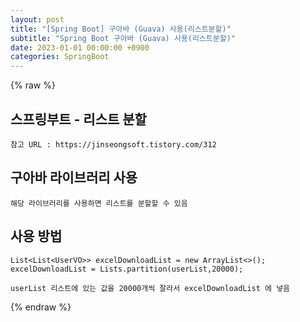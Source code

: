 ```yaml
---  
layout: post  
title: "[Spring Boot] 구아바 (Guava) 사용(리스트분할)"  
subtitle: "Spring Boot 구아바 (Guava) 사용(리스트분할)"  
date: 2023-01-01 00:00:00 +0900  
categories: SpringBoot  
---  
```

{% raw %}  
## 스프링부트 - 리스트 분할  
  
	참고 URL : https://jinseongsoft.tistory.com/312  
  
## 구아바 라이브러리 사용  
	해당 라이브러리를 사용하면 리스트를 분할할 수 있음  
  
## 사용 방법  
	List<List<UserVO>> excelDownloadList = new ArrayList<>();  
	excelDownloadList = Lists.partition(userList,20000);  
  
	userList 리스트에 있는 값을 20000개씩 잘라서 excelDownloadList 에 넣음                                                                                                                                                                                                                                                        
{% endraw %}